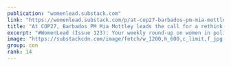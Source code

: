 ```yaml
---
publication: "womenlead.substack.com"
link: "https://womenlead.substack.com/p/at-cop27-barbados-pm-mia-mottley"
title: "At COP27, Barbados PM Mia Mottley leads the call for a rethink on climate finance, and other stories"
excerpt: "#WomenLead (Issue 123): Your weekly round-up on women in politics"
image: "https://substackcdn.com/image/fetch/w_1200,h_600,c_limit,f_jpg,q_auto:good,fl_progressive:steep/https%3A%2F%2Fbucketeer-e05bbc84-baa3-437e-9518-adb32be77984.s3.amazonaws.com%2Fpublic%2Fimages%2F3b283da3-3fae-40e7-9c0b-619abe778e4f_1423x769.png"
group: con
rank: 14
---
```

